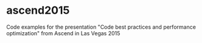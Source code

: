 # ascend2015
Code examples for the presentation "Code best practices and performance optimization" from Ascend in Las Vegas 2015
